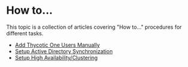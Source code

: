 [title]: # (How to...)
[tags]: # (create,set-up)
[priority]: # (9500)
# How to...

This topic is a collection of articles covering "How to..." procedures for different tasks.

* [Add Thycotic One Users Manually](../ui/ui-config-users.md)
* [Setup Active Directory Synchronization](../local-security/ad-sync.md)
* [Setup High Availability/Clustering](ha_clustering.md)
